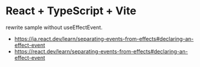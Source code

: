# React + TypeScript + Vite

rewrite sample without useEffectEvent.

- https://ja.react.dev/learn/separating-events-from-effects#declaring-an-effect-event
- https://react.dev/learn/separating-events-from-effects#declaring-an-effect-event
